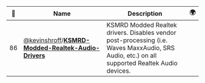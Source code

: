 |:star2: | Name | Description | 🌍|
|---|---|---|---|
|86|[@kevinshroff](https://github.com/kevinshroff)/[**KSMRD-Modded-Realtek-Audio-Drivers**](https://github.com/kevinshroff/KSMRD-Modded-Realtek-Audio-Drivers)|KSMRD Modded Realtek drivers. Disables vendor post-processing (i.e. Waves MaxxAudio, SRS Audio, etc.) on all supported Realtek Audio devices.||

